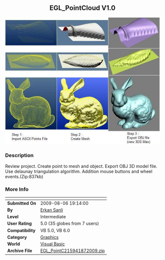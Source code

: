 ﻿<div align="center">

## EGL\_PointCloud V1\.0

<img src="PIC200987643189019.JPG">
</div>

### Description

Review project. Create point to mesh and object. Export OBJ 3D model file. Use delaunay triangulation algorithm. Addition mouse buttons and wheel events.(Zip:837kb)
 
### More Info
 


<span>             |<span>
---                |---
**Submitted On**   |2009-08-06 19:14:00
**By**             |[Erkan Sanli](https://github.com/Planet-Source-Code/PSCIndex/blob/master/ByAuthor/erkan-sanli.md)
**Level**          |Intermediate
**User Rating**    |5.0 (35 globes from 7 users)
**Compatibility**  |VB 5\.0, VB 6\.0
**Category**       |[Graphics](https://github.com/Planet-Source-Code/PSCIndex/blob/master/ByCategory/graphics__1-46.md)
**World**          |[Visual Basic](https://github.com/Planet-Source-Code/PSCIndex/blob/master/ByWorld/visual-basic.md)
**Archive File**   |[EGL\_PointC215941872009\.zip](https://github.com/Planet-Source-Code/erkan-sanli-egl-pointcloud-v1-0__1-72339/archive/master.zip)








